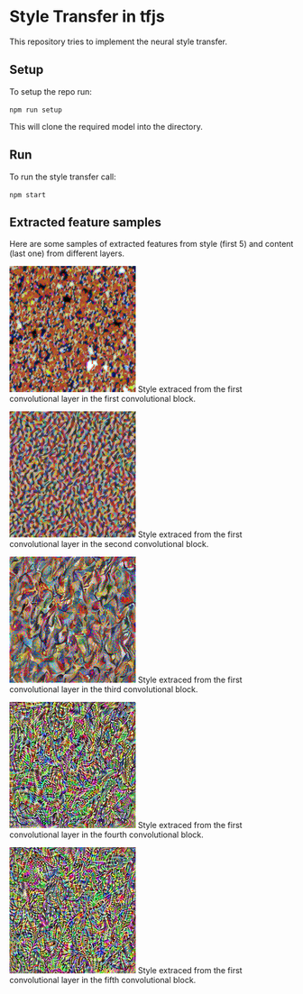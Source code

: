 # Style Transfer in tfjs

This repository tries to implement the neural style transfer.

## Setup

To setup the repo run:

`npm run setup`

This will clone the required model into the directory.

## Run

To run the style transfer call:

`npm start`

## Extracted feature samples

Here are some samples of extracted features from style (first 5) and content (last one) from different layers.

![alt text](./featureSample/500_39807.625_style1.png "block1_conv1")
Style extraced from the first convolutional layer in the first convolutional block.

![alt text](./featureSample/500_58900656_style2.png "block2_conv1")
Style extraced from the first convolutional layer in the second convolutional block.

![alt text](./featureSample/500_29894260_style3.png "block3_conv1")
Style extraced from the first convolutional layer in the third convolutional block.

![alt text](./featureSample/500_2514929.5_style4.png "block4_conv1")
Style extraced from the first convolutional layer in the fourth convolutional block.

![alt text](./featureSample/500_82911.734375_style5.png "block5_conv1")
Style extraced from the first convolutional layer in the fifth convolutional block.
